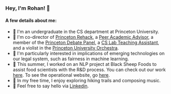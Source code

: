 ### Hey, I'm Rohan! 👋

#### A few details about me:
- 🎒 I'm an undergraduate in the CS department at Princeton University.
- 🎻 I'm co-director of [Princeton Rehack](http://rehack.co), a [Peer Academic Advisor](https://forbescollege.princeton.edu/people/peer-academic-advisers-paa), a member of the [Princeton Debate Panel](http://debate.princeton.edu), a [CS Lab Teaching Assistant](http://labta.cs.princeton.edu), and a violist in the [Princeton University Orchestra](http://orchestra.princeton.edu). 
- 🔭 I'm particularly interested in implications of emerging technologies on our legal system, such as fairness in machine learning. 
- 🍔 This summer, I worked on an NLP project at Black Sheep Foods to assist food scientists with the R&D process. You can check out our work [here](http://www.github.com/bcatoto/bsf). To see the operational website, go [here](http://shearlock.blacksheepfoods.com).
- 🏃 In my free time, I enjoy exploring hiking trails and composing music. 
- 💬 Feel free to say hello via [Linkedin](http://www.linkedin.com/in/rjinturkar). 

<!--
**rjintu/rjintu** is a ✨ _special_ ✨ repository because its `README.md` (this file) appears on your GitHub profile.

Here are some ideas to get you started:

- 🔭 I’m currently working on ...
- 🌱 I’m currently learning ...
- 👯 I’m looking to collaborate on ...
- 🤔 I’m looking for help with ...
- 💬 Ask me about ...
- 📫 How to reach me: ...
- 😄 Pronouns: he/him/his
- ⚡ Fun fact: I'm a lefty and I have perfect pitch!
-->

